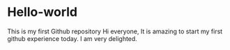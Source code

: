 # Hello-world
This is my first Github repository
Hi everyone,
It is amazing to start my first github experience today. I am very delighted.
